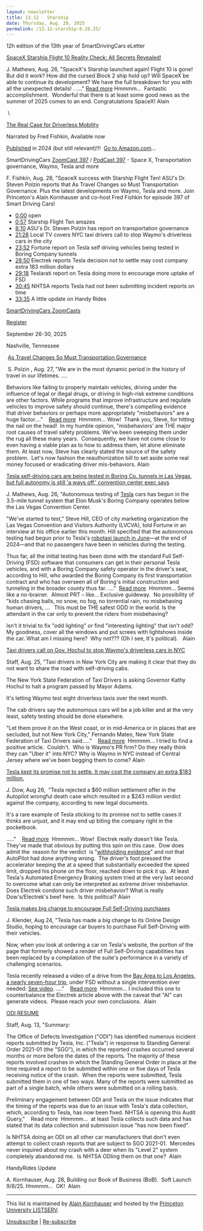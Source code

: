 ```yaml
---
layout: newsletter
title: 13.12 - Starship
date: Thursday, Aug. 28, 2025
permalink: /13.12-starship-8.28.25/
---
```


12h
edition of the 13th year of SmartDrivingCars eLetter

[SpaceX
 Starship Flight 10 Reality Check: All Secrets Revealed!](https://www.youtube.com/watch?v=ODEc4PeO9KY)

J. Mathews, Aug. 26, "SpaceX's Starship launched again! Flight 10 is gone! But did it work? How did the cursed Block 2 ship hold up? Will SpaceX be able
 to continue its development? We have the full breakdown for you with all the unexpected details! . …."
[](https://www.youtube.com/watch?v=ODEc4PeO9KY)[Read more](https://www.youtube.com/watch?v=ODEc4PeO9KY)[](https://www.youtube.com/watch?v=ODEc4PeO9KY) Hmmmm…  Fantastic accomplishment.  Wonderful that there
 is at least some good news as the summer of 2025 comes to an end. Congratulations SpaceX! Alain

 \

[The
 Real Case for Driverless Mobility](https://www.audible.com/pd/The-Real-Case-for-Driverless-Mobility-Audiobook/B0D9PJY6MW?eac_link=CiwdHDwLDA9n&ref=web_search_eac_asin_1&eac_selected_type=asin&eac_selected=B0D9PJY6MW&qid=502i1TXUsp&eac_id=130-7496845-4686001_502i1TXUsp&sr=1-1)

Narrated by Fred Fishkin, Available now

[Published](https://www.amazon.com/Real-Case-Driverless-Mobility-Vehicles/dp/0443236852/ref=sr_1_1?crid=1XSXZ611C2JCN&keywords=Kornhauser+sena&qid=1707095108&sprefix=kornhauser+sena%2Caps%2C76&sr=8-1&ufe=app_do%3Aamzn1.fos.18ed3cb5-28d5-4975-8bc7-93deae8f9840) in
 2024 (but still relevant)!!!  [Go
 to Amazon.com](https://www.amazon.com/Real-Case-Driverless-Mobility-Vehicles/dp/0443236852/ref=sr_1_1?crid=1XSXZ611C2JCN&keywords=Kornhauser+sena&qid=1707095108&sprefix=kornhauser+sena%2Caps%2C76&sr=8-1&ufe=app_do%3Aamzn1.fos.18ed3cb5-28d5-4975-8bc7-93deae8f9840)…

SmartDrivingCars
[ZoomCast 397](https://www.youtube.com/watch?v=jU_Tyu13tg4) / [PodCast
 397](https://open.spotify.com/episode/2yRTUGm0Bc8stYM3ft9N1a?si=wUpFZ7zHRUWKgW0ES8-arA) - Space X, Transportation governance, Waymo, Tesla and more

F. Fishkin, Aug. 28, "SpaceX success with Starship Flight Ten! ASU's Dr. Steven Polzin reports that As Travel Changes so Must Transportation
 Governance. Plus the latest developments on Waymo, Tesla and more. Join Princeton's Alain Kornhauser and co-host Fred Fishkin for episode 397 of Smart Driving Cars!

* [0:00](https://www.youtube.com/watch?v=jU_Tyu13tg4) open
* [0:57](https://www.youtube.com/watch?v=jU_Tyu13tg4&t=57s) Starship Flight Ten amazes
* [8:10](https://www.youtube.com/watch?v=jU_Tyu13tg4&t=490s) ASU's Dr. Steven Polzin has report on transportation governance
* [21:28](https://www.youtube.com/watch?v=jU_Tyu13tg4&t=1288s) Local TV covers NYC taxi drivers call to stop Waymo's driverless
 cars in the city
* [23:52](https://www.youtube.com/watch?v=jU_Tyu13tg4&t=1432s) Fortune report on Tesla self driving vehicles being tested
 in Boring Company tunnels
* [28:50](https://www.youtube.com/watch?v=jU_Tyu13tg4&t=1730s) Electrek reports Tesla decision not to settle may cost
 company extra 183 million dollars
* [29:18](https://www.youtube.com/watch?v=jU_Tyu13tg4&t=1758s) Teslarati report on Tesla doing more to encourage more
 uptake of FSD
* [30:45](https://www.youtube.com/watch?v=jU_Tyu13tg4&t=1845s) NHTSA reports Tesla had not been submitting incident reports
 on time
* [33:35](https://www.youtube.com/watch?v=jU_Tyu13tg4&t=2015s) A little update on Handy Rides

[](https://www.youtube.com/playlist?list=PLFwuZ9jMeu5uwfTZP00zHjP7eSpG34Hsm)[SmartDrivingCars
 ZoomCasts](https://www.youtube.com/playlist?list=PLFwuZ9jMeu5uwfTZP00zHjP7eSpG34Hsm)

[](https://iatr.global/iatr-2025-conference/)

[Register](https://iatr.global/conference/purchase-tickets-2025-iatr-38th-annual-conference/)

September 26-30, 2025

Nashville, Tennessee

 [As
 Travel Changes So Must Transportation Governance](https://enotrans.org/article/as-travel-changes-so-must-transportation-governance/)

 S. Polzin , Aug. 27, "We are in the most dynamic period in
 the history of travel in our lifetimes. ….

Behaviors like failing to properly maintain vehicles, driving under the influence of legal or illegal drugs, or driving in high-risk extreme conditions
 are other factors. While programs that improve infrastructure and regulate vehicles to improve safety should continue, there's compelling evidence that driver behaviors or perhaps more appropriately "misbehaviors" are a huge factor...."    [Read
 more](https://enotrans.org/article/as-travel-changes-so-must-transportation-governance/)  Hmmmm…
 Wow!  Thank you, Steve, for hitting the nail on the head!  In my humble opinion, "misbehaviors' are THE major root causes of travel safety problems. We've been sweeping them under the rug all these many years.  Consequently, we have not come close to even
 having a viable plan as to how to address them, let alone eliminate them. At least now, Steve has clearly stated the source of the safety problem.  Let's now fashion the reauthorization bill to set aside some real money focused or eradicating driver mis-behaviors.
 Alain

[Tesla self-driving cars are being tested in Boring Co. tunnels in Las Vegas, but full autonomy is still 'a ways off,' convention center exec says](https://fortune.com/2025/08/26/tesla-self-driving-cars-testing-boring-co-tunnels-las-vegas/)

J. Mathews, Aug. 26, "Autonomous testing of [Tesla](https://fortune.com/company/tesla/) cars has begun in the 3.5-mile tunnel
 system that Elon Musk's Boring Company operates below the Las Vegas Convention Center.

"We've started to test," Steve Hill, CEO of city marketing organization the Las Vegas Convention and Visitors Authority (LVCVA), told Fortune in
 an interview at his office earlier this month. Hill specified that the autonomous testing had begun prior to Tesla's [robotaxi
 launch in June](https://fortune.com/2025/07/23/elon-musk-tesla-q2-earnings-adding-private-customer-vehicles-robotaxi-network-next-year/)—at the end of 2024—and that no passengers have been in vehicles during the testing.

Thus far, all the initial testing has been done with the standard Full Self-Driving (FSD) software that consumers can get in their personal Tesla vehicles,
 and with a Boring Company safety operator in the driver's seat, according to Hill, who awarded the Boring Company its first transportation contract and who has overseen all of Boring's initial construction and tunneling in the broader county thus far. …."
  [Read
 more](https://fortune.com/2025/08/26/tesla-self-driving-cars-testing-boring-co-tunnels-las-vegas/)  Hmmmm…
 Seems like a no-brainer.  Almost PRT – like… Exclusive guideway.  No possibility of "kids chasing balls, no snow, no fog, no torrential rain, no misbehaving human drivers, …   This must be THE safest ODD in the world. Is the attendant in the car only to prevent
 the riders from misbehaving?

Isn't it trivial to fix "odd lighting" or find "interesting lighting" that isn't odd? My goodness, cover all the windows and put screes with lightshows
 inside the car. What am I missing here?  Why not??? (Oh I see, It's political).   Alain

[Taxi drivers call on Gov. Hochul to stop Waymo's driverless cars in NYC](https://abc7ny.com/post/taxi-drivers-call-gov-kathy-hochul-stop-waymos-driverless-cars-nyc/17648203/)

Staff, Aug. 25, "Taxi drivers in New York City are making it clear that they do not want to share the road with self-driving cabs.

The New York State Federation of Taxi Drivers is asking Governor Kathy Hochul to halt a program passed by Mayor Adams.

It's letting Waymo test eight driverless taxis over the next month.

The cab drivers say the autonomous cars will be a job killer and at the very least, safety testing should be done elsewhere.

"Let them prove it on the West coast, or in mid-America or in places that are secluded, but not New York City," Fernando Mateo, New York State Federation
 of Taxi Drivers said.…."    [Read
 more](https://abc7ny.com/post/taxi-drivers-call-gov-kathy-hochul-stop-waymos-driverless-cars-nyc/17648203/)  Hmmmm… I
 tried to find a positive article.  Couldn't.  Who is Waymo's PR firm? Do they really think they can "Uber it" into NYC? Why is Waymo in NYC instead of Central Jersey where we've been begging them to come? Alain

[Tesla kept its promise not to settle. It may
 cost the company an extra $183 million.](https://electrek.co/2025/08/26/tesla-kept-its-promise-not-to-settle-it-cost-the-company-an-extra-183-million/)

J. Dow, Aug 26,  "Tesla rejected a $60 million settlement offer in the Autopilot wrongful death case which resulted in a $243 million verdict against the
 company, according to new legal documents.

It's a rare example of Tesla sticking to its promise not to settle cases it thinks are unjust, and it may end up biting the company right in the pocketbook.

.…."    [Read
 more](https://electrek.co/2025/08/26/tesla-kept-its-promise-not-to-settle-it-cost-the-company-an-extra-183-million/)  Hmmmm…
 Wow!  Electrek really doesn't like Tesla.  They've made that obvious by putting this spin on this case.  Dow does admit the  reason for the verdict  is "[withholding
 evidence](https://electrek.co/2025/08/04/tesla-withheld-data-lied-misdirected-police-plaintiffs-avoid-blame-autopilot-crash/)" and not that AutoPilot had done anything wrong.  The driver's foot pressed the accelerator keeping the at a speed that substantially exceeded the speed limit, dropped his phone on the floor, reached down to pick it up.  At least Tesla's Automated
 Emergency Braking system tried at the very last second to overcome what can only be interpreted as extreme driver misbehavior.  Does Electrek condone such driver misbehavior? What is really Dow's/Electrek's beef here.  Is this political? Alain

[Tesla
 makes big change to encourage Full Self-Driving purchases](https://www.teslarati.com/tesla-flexes-most-impressive-longest-full-self-driving-demo-yet/)

J. Klender, Aug 24, "Tesla has made a big change to its Online Design Studio, hoping to encourage car buyers to purchase Full Self-Driving with their vehicles.

Now, when you look at ordering a car on Tesla's website, the portion of the page that formerly showed a render of Full Self-Driving capabilities has been
 replaced by a compilation of the suite's performance in a variety of challenging scenarios.

Tesla recently released a video of a drive from the [Bay
 Area to Los Angeles, a nearly seven-hour trip](https://www.teslarati.com/tesla-flexes-most-impressive-longest-full-self-driving-demo-yet/), under FSD without a single intervention ever needed:
[See video](https://www.teslarati.com/tesla-flexes-most-impressive-longest-full-self-driving-demo-yet/). …."    [Read
 more](https://www.autoblog.com/news/gm-plans-to-resurrect-self-driving-car-project-with-a-twist)  Hmmmm…
 I included this one to counterbalance the Electrek article above with the caveat that "AI" can generate videos.  Please reach your own conclusions.  Alain

[ODI
 RESUME](https://static.nhtsa.gov/odi/inv/2025/INOA-AQ25002-18184.pdf?utm_source=chatgpt.com)

Staff, Aug. 13, "Summary:

The Office of Defects Investigation ("ODI") has identified numerous incident reports submitted by Tesla, Inc. ("Tesla") in response to Standing General Order 2021-01 (the "SGO"), in which the reported crashes occurred several months or more before the dates
 of the reports. The majority of these reports involved crashes in which the Standing General Order in place at the time required a report to be submitted within one or five days of Tesla receiving notice of the crash.  When the reports were submitted, Tesla
 submitted them in one of two ways. Many of the reports were submitted as part of a single batch, while others were submitted on a rolling basis.

Preliminary engagement between ODI and Tesla on the issue indicates that the timing of the reports was due to an issue with Tesla's data collection, which, according to Tesla, has now been fixed. NHTSA is opening this Audit Query,"    Read more
  Hmmmm…  at least Tesla collects such data and has stated that
 its data collection and submission issue "has now been fixed".

Is NHTSA doing an ODI on all other car manufacturers that don't even attempt to collect crash reports that are subject to SGO 2021-01.  Mercedes never
 inquired about my crash with a deer when its "Level 2" system completely abandoned me.  Is NHTSA ODIing them on that one?  Alain

HandyRides
 Update

A. Kornhauser, Aug. 28, Building our Book of Business (BoB).  Soft Launch 9/8/25.
 Hmmmm…  OK!  Alain

***************************************************************************************************************

This list is maintained by [Alain Kornhauser](mailto:alaink@princeton.edu) and hosted by the [Princeton University LISTSERV](http://lists.princeton.edu).

[Unsubscribe](&*TICKET_URL(SMARTDRIVINGCARS,SIGNOFF);) | [Re-subscribe](&*TICKET_URL(SMARTDRIVINGCARS,SIGNUP);)
